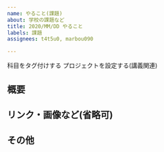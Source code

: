 ```yaml
---
name: やること(課題)
about: 学校の課題など
title: 2020/MM/DD やること
labels: 課題
assignees: t4t5u0, marbou090

---
```


科目をタグ付けする
プロジェクトを設定する(講義関連)

## 概要


## リンク・画像など(省略可)


## その他
